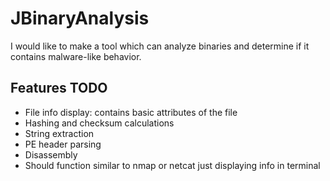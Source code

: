 # JBinaryAnalysis
I would like to make a tool which can analyze binaries and determine if it contains malware-like behavior.

## Features TODO
- File info display: contains basic attributes of the file
- Hashing and checksum calculations
- String extraction
- PE header parsing
- Disassembly
- Should function similar to nmap or netcat just displaying info in terminal
